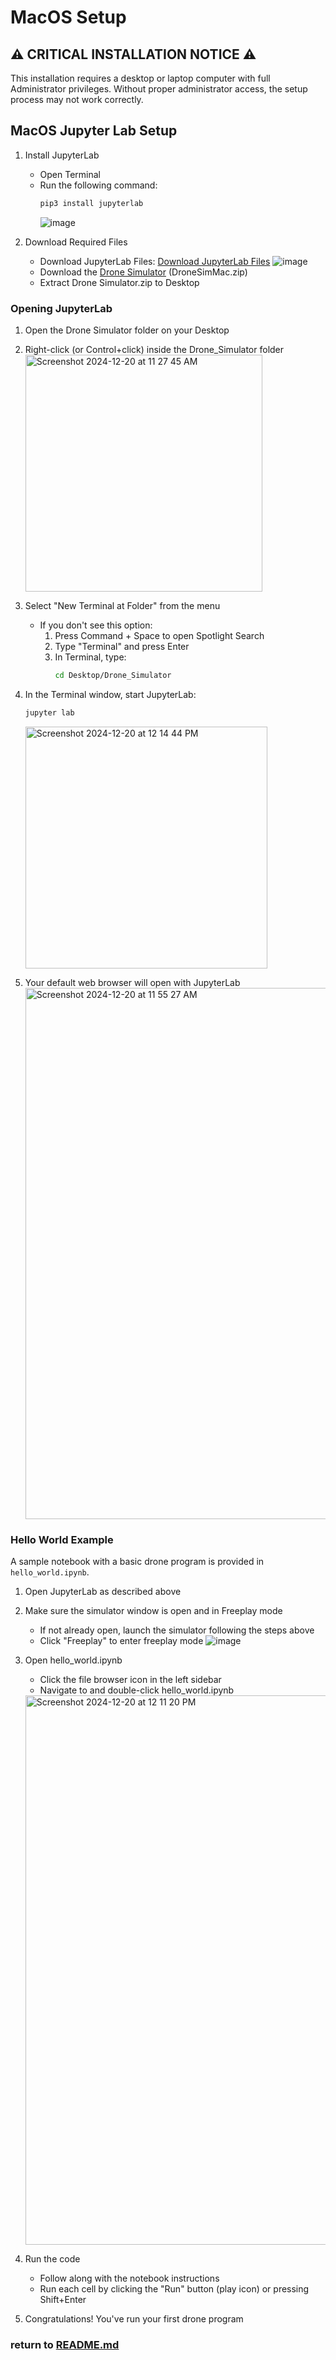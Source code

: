 # MacOS Setup

## ⚠️ **CRITICAL INSTALLATION NOTICE** ⚠️
This installation requires a desktop or laptop computer with full Administrator privileges. Without proper administrator access, the setup process may not work correctly.

## MacOS Jupyter Lab Setup

1. Install JupyterLab
   - Open Terminal
   - Run the following command:
     ```bash
     pip3 install jupyterlab
     ```
     ![image](https://github.com/user-attachments/assets/4ad83ab1-0eae-404f-8388-5445d35c3b4c)

2. Download Required Files
   - Download JupyterLab Files: [Download JupyterLab Files](https://github.com/10botics/codrone-simulator/blob/main/Drone%20Simulator.zip)
   ![image](https://github.com/user-attachments/assets/d7daf959-4b1a-4ae2-acfe-26e78641a49b)
   - Download the [Drone Simulator](https://github.com/10botics/codrone-simulator/releases/latest) (DroneSimMac.zip)
   - Extract Drone Simulator.zip to Desktop

### Opening JupyterLab
1. Open the Drone Simulator folder on your Desktop

2. Right-click (or Control+click) inside the Drone_Simulator folder
   <img width="379" alt="Screenshot 2024-12-20 at 11 27 45 AM" src="https://github.com/user-attachments/assets/f156d5b3-ef84-4100-9893-09974779b6e9" />

3. Select "New Terminal at Folder" from the menu
   - If you don't see this option:
     1. Press Command + Space to open Spotlight Search
     2. Type "Terminal" and press Enter
     3. In Terminal, type:
        ```bash
        cd Desktop/Drone_Simulator
        ```

4. In the Terminal window, start JupyterLab:
   ```bash
   jupyter lab
   ```
   <img width="387" alt="Screenshot 2024-12-20 at 12 14 44 PM" src="https://github.com/user-attachments/assets/055cc140-64a2-4410-87fd-ebd9a9f1c365" />

5. Your default web browser will open with JupyterLab
   <img width="850" alt="Screenshot 2024-12-20 at 11 55 27 AM" src="https://github.com/user-attachments/assets/5abe350b-6818-4364-bcf3-f59e0beb667a" />

### Hello World Example
A sample notebook with a basic drone program is provided in `hello_world.ipynb`.

1. Open JupyterLab as described above

2. Make sure the simulator window is open and in Freeplay mode
   - If not already open, launch the simulator following the steps above
   - Click "Freeplay" to enter freeplay mode
   ![image](https://github.com/user-attachments/assets/8973434f-f91e-4903-a16a-b88c335b4e62)

3. Open hello_world.ipynb
   - Click the file browser icon in the left sidebar
   - Navigate to and double-click hello_world.ipynb
   <img width="879" alt="Screenshot 2024-12-20 at 12 11 20 PM" src="https://github.com/user-attachments/assets/fa298a3b-a5c5-44c8-b732-72681488977e" />

4. Run the code
   - Follow along with the notebook instructions
   - Run each cell by clicking the "Run" button (play icon) or pressing Shift+Enter

5. Congratulations! You've run your first drone program

### return to [README.md](./README.md)